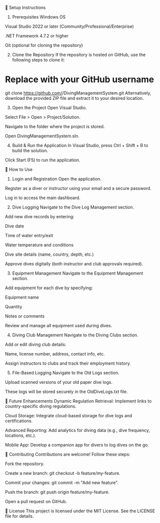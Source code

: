 📌 Setup Instructions
1. Prerequisites
Windows OS

Visual Studio 2022 or later (Community/Professional/Enterprise)

.NET Framework 4.7.2 or higher

Git (optional for cloning the repository)

2. Clone the Repository
If the repository is hosted on GitHub, use the following steps to clone it:

# Replace <your-username> with your GitHub username
git clone https://github.com/<your-username>/DivingManagementSystem.git
Alternatively, download the provided ZIP file and extract it to your desired location.

3. Open the Project
Open Visual Studio.

Select File > Open > Project/Solution.

Navigate to the folder where the project is stored.

Open DivingManagementSystem.sln.

4. Build & Run the Application
In Visual Studio, press Ctrl + Shift + B to build the solution.

Click Start (F5) to run the application.

📌 How to Use
1. Login and Registration
Open the application.

Register as a diver or instructor using your email and a secure password.

Log in to access the main dashboard.

2. Dive Logging
Navigate to the Dive Log Management section.

Add new dive records by entering:

Dive date

Time of water entry/exit

Water temperature and conditions

Dive site details (name, country, depth, etc.)

Approve dives digitally (both instructor and club approvals required).

3. Equipment Management
Navigate to the Equipment Management section.

Add equipment for each dive by specifying:

Equipment name

Quantity

Notes or comments

Review and manage all equipment used during dives.

4. Diving Club Management
Navigate to the Diving Clubs section.

Add or edit diving club details:

Name, license number, address, contact info, etc.

Assign instructors to clubs and track their employment history.

5. File-Based Logging
Navigate to the Old Logs section.

Upload scanned versions of your old paper dive logs.

These logs will be stored securely in the OldDiveLogs.txt file.

📌 Future Enhancements
Dynamic Regulation Retrieval: Implement links to country-specific diving regulations.

Cloud Storage: Integrate cloud-based storage for dive logs and certifications.

Advanced Reporting: Add analytics for diving data (e.g., dive frequency, locations, etc.).

Mobile App: Develop a companion app for divers to log dives on the go.

📌 Contributing
Contributions are welcome! Follow these steps:

Fork the repository.

Create a new branch: git checkout -b feature/my-feature.

Commit your changes: git commit -m "Add new feature".

Push the branch: git push origin feature/my-feature.

Open a pull request on GitHub.

📌 License
This project is licensed under the MIT License. See the LICENSE file for details.
